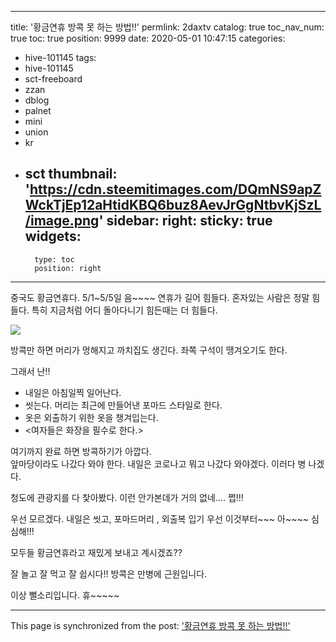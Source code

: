 
---
title: '황금연휴 방콕 못 하는 방법!!'
permlink: 2daxtv
catalog: true
toc_nav_num: true
toc: true
position: 9999
date: 2020-05-01 10:47:15
categories:
- hive-101145
tags:
- hive-101145
- sct-freeboard
- zzan
- dblog
- palnet
- mini
- union
- kr
- sct
thumbnail: 'https://cdn.steemitimages.com/DQmNS9apZWckTjEp12aHtidKBQ6buz8AevJrGgNtbvKjSzL/image.png'
sidebar:
    right:
        sticky: true
widgets:
    -
        type: toc
        position: right
---


중국도 황금연휴다.
5/1~5/5일 음~~~~ 연휴가 길어 힘들다. 
혼자있는 사람은 정말 힘들다. 
특히 지금처럼 어디 돌아다니기 힘든때는 더 힘들다. 

![](https://cdn.steemitimages.com/DQmNS9apZWckTjEp12aHtidKBQ6buz8AevJrGgNtbvKjSzL/image.png)

방콕만 하면 머리가 멍해지고 까치집도 생긴다.
좌쪽 구석이 땡겨오기도 한다. 

그래서 난!!

- 내일은 아침일찍 일어난다. 
- 씻는다.  머리는 최근에 만들어낸 포마드 스타일로 한다.
- 옷은 외출하기 위한 옷을 챙겨입는다. 
- <여자들은 화장을 필수로 한다.> 

여기까지 완료 하면 방콕하기가 아깝다.  
앞마당이라도 나갔다 와야 한다.
내일은 코로나고 뭐고 나갔다 와야겠다. 
이러다 병 나겠다. 

청도에 관광지를 다 찿아봤다. 
이런 안가본데가 거의 없네.... 쩝!!!

우선 모르겠다.  내일은 씻고, 포마드머리 , 외출복 입기
우선 이것부터~~~  아~~~~ 심심해!!!

모두들 황금연휴라고 재밌게 보내고 계시겠죠??

잘 놀고 잘 먹고  잘 쉽시다!!
방콕은 만병에 근원입니다. 

이상 뻘소리입니다. 
휴~~~~~

- - -

This page is synchronized from the post: ['황금연휴 방콕 못 하는 방법!!'](https://steemit.com/@kibumh/2daxtv)
